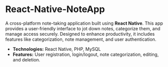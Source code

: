 ﻿# React-Native-NoteApp
 A cross-platform note-taking application built using **React Native**. This app provides a user-friendly interface to jot down notes, categorize them, and manage access securely. Designed to enhance productivity, it includes features like categorization, note management, and user authentication.

- **Technologies:** React Native, PHP, MySQL
- **Features:** User registration, login/logout, note categorization, editing, and deletion.
